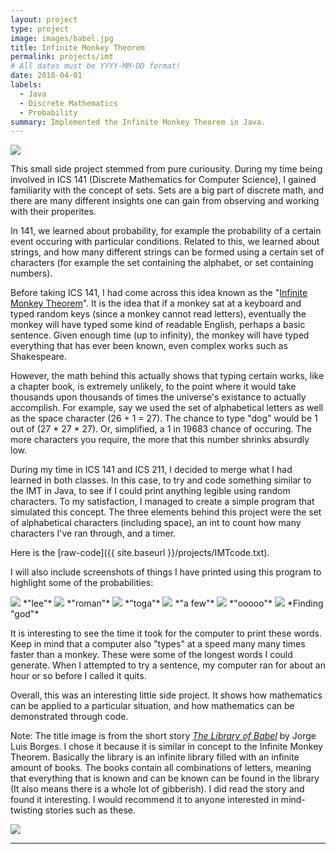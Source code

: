 ```yaml
---
layout: project
type: project
image: images/babel.jpg
title: Infinite Monkey Theorem
permalink: projects/imt
# All dates must be YYYY-MM-DD format!
date: 2018-04-01
labels:
  - Java
  - Discrete Mathematics
  - Probability
summary: Implemented the Infinite Monkey Theorem in Java.
---
```


<img class="ui medium right floated rounded image" src="../images/monkey.jpg">

This small side project stemmed from pure curiousity. During my time being involved in ICS 141 (Discrete Mathematics for Computer Science), I gained familiarity with the concept of sets. Sets are a big part of discrete math, and there are many different insights one can gain from observing and working with their properites. 

In 141, we learned about probability, for example the probability of a certain event occuring with particular conditions. Related to this, we learned about strings, and how many different strings can be formed using a certain set of characters (for example the set containing the alphabet, or set containing numbers). 

Before taking ICS 141, I had come across this idea known as the "[Infinite Monkey Theorem](https://en.wikipedia.org/wiki/Infinite_monkey_theorem)". It is the idea that if a monkey sat at a keyboard and typed random keys (since a monkey cannot read letters), eventually the monkey will have typed some kind of readable English, perhaps a basic sentence. Given enough time (up to infinity), the monkey will have typed everything that has ever been known, even complex works such as Shakespeare. 

However, the math behind this actually shows that typing certain works, like a chapter book, is extremely unlikely, to the point where it would take thousands upon thousands of times the universe's existance to actually accomplish. For example, say we used the set of alphabetical letters as well as the space character (26 + 1 = 27). The chance to type "dog" would be 1 out of (27 * 27 * 27). Or, simplified, a 1 in 19683 chance of occuring. The more characters you require, the more that this number shrinks absurdly low. 

During my time in ICS 141 and ICS 211, I decided to merge what I had learned in both classes. In this case, to try and code something similar to the IMT in Java, to see if I could print anything legible using random characters. To my satisfaction, I managed to create a simple program that simulated this concept. The three elements behind this project were the set of alphabetical characters (including space), an int to count how many characters I've ran through, and a timer.

Here is the [raw-code]({{ site.baseurl }}/projects/IMTcode.txt).

I will also include screenshots of things I have printed using this program to highlight some of the probabilities:


  <img class="ui image" src="../images/lee.png">
  *"lee"*
  
  <img class="ui image" src="../images/roman.png">
  *"roman"*
  
  <img class="ui image" src="../images/toga.png">
  *"toga"*
  
  <img class="ui image" src="../images/a few.png">
  *"a few"*
  
  <img class="ui image" src="../images/ooooo.png">
  *"ooooo"*
  
  
<img class="ui medium right floated rounded image" src="../images/godsearch.gif">
*Finding "god"*


It is interesting to see the time it took for the computer to print these words. Keep in mind that a computer also "types" at a speed many many times faster than a monkey. These were some of the longest words I could generate. When I attempted to try a sentence, my computer ran for about an hour or so before I called it quits. 

Overall, this was an interesting little side project. It shows how mathematics can be applied to a particular situation, and how mathematics can be demonstrated through code.

Note: The title image is from the short story *[The Library of Babel](https://maskofreason.files.wordpress.com/2011/02/the-library-of-babel-by-jorge-luis-borges.pdf)* by Jorge Luis Borges. I chose it because it is similar in concept to the Infinite Monkey Theorem. Basically the library is an infinite library filled with an infinite amount of books. The books contain all combinations of letters, meaning that everything that is known and can be known can be found in the library (It also means there is a whole lot of gibberish). I did read the story and found it interesting. I would recommend it to anyone interested in mind-twisting stories such as these.


<img class="ui floated rounded image" src="../images/library.jpg">
 

_____________________________________________________________________________________







